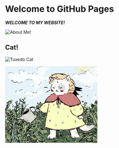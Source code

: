 # Welcome to GitHub Pages

***WELCOME TO MY WEBSITE!***

![About Me!](about)

<!-- This is a comment -->

## Cat!

![Tuxedo Cat](https://cdn.pixabay.com/photo/2015/09/01/01/16/tuxedo-cat-916335_960_720.jpg)

![Catto Pic](catto.jpg)
